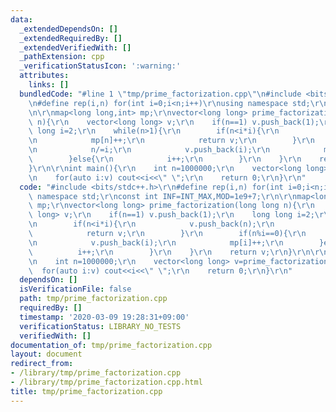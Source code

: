```yaml
---
data:
  _extendedDependsOn: []
  _extendedRequiredBy: []
  _extendedVerifiedWith: []
  _pathExtension: cpp
  _verificationStatusIcon: ':warning:'
  attributes:
    links: []
  bundledCode: "#line 1 \"tmp/prime_factorization.cpp\"\n#include <bits/stdc++.h>\r\
    \n#define rep(i,n) for(int i=0;i<n;i++)\r\nusing namespace std;\r\nconst int INF=INT_MAX,MOD=1e9+7;\r\
    \n\r\nmap<long long,int> mp;\r\nvector<long long> prime_factorization(long long\
    \ n){\r\n    vector<long long> v;\r\n    if(n==1) v.push_back(1);\r\n    long\
    \ long i=2;\r\n    while(n>1){\r\n        if(n<i*i){\r\n            v.push_back(n);\r\
    \n            mp[n]++;\r\n            return v;\r\n        }\r\n        if(n%i==0){\r\
    \n            n/=i;\r\n            v.push_back(i);\r\n            mp[i]++;\r\n\
    \        }else{\r\n            i++;\r\n        }\r\n    }\r\n    return v;\r\n\
    }\r\n\r\nint main(){\r\n    int n=1000000;\r\n    vector<long long> v=prime_factorization(n);\r\
    \n    for(auto i:v) cout<<i<<\" \";\r\n    return 0;\r\n}\r\n"
  code: "#include <bits/stdc++.h>\r\n#define rep(i,n) for(int i=0;i<n;i++)\r\nusing\
    \ namespace std;\r\nconst int INF=INT_MAX,MOD=1e9+7;\r\n\r\nmap<long long,int>\
    \ mp;\r\nvector<long long> prime_factorization(long long n){\r\n    vector<long\
    \ long> v;\r\n    if(n==1) v.push_back(1);\r\n    long long i=2;\r\n    while(n>1){\r\
    \n        if(n<i*i){\r\n            v.push_back(n);\r\n            mp[n]++;\r\n\
    \            return v;\r\n        }\r\n        if(n%i==0){\r\n            n/=i;\r\
    \n            v.push_back(i);\r\n            mp[i]++;\r\n        }else{\r\n  \
    \          i++;\r\n        }\r\n    }\r\n    return v;\r\n}\r\n\r\nint main(){\r\
    \n    int n=1000000;\r\n    vector<long long> v=prime_factorization(n);\r\n  \
    \  for(auto i:v) cout<<i<<\" \";\r\n    return 0;\r\n}\r\n"
  dependsOn: []
  isVerificationFile: false
  path: tmp/prime_factorization.cpp
  requiredBy: []
  timestamp: '2020-03-09 19:28:31+09:00'
  verificationStatus: LIBRARY_NO_TESTS
  verifiedWith: []
documentation_of: tmp/prime_factorization.cpp
layout: document
redirect_from:
- /library/tmp/prime_factorization.cpp
- /library/tmp/prime_factorization.cpp.html
title: tmp/prime_factorization.cpp
---
```

